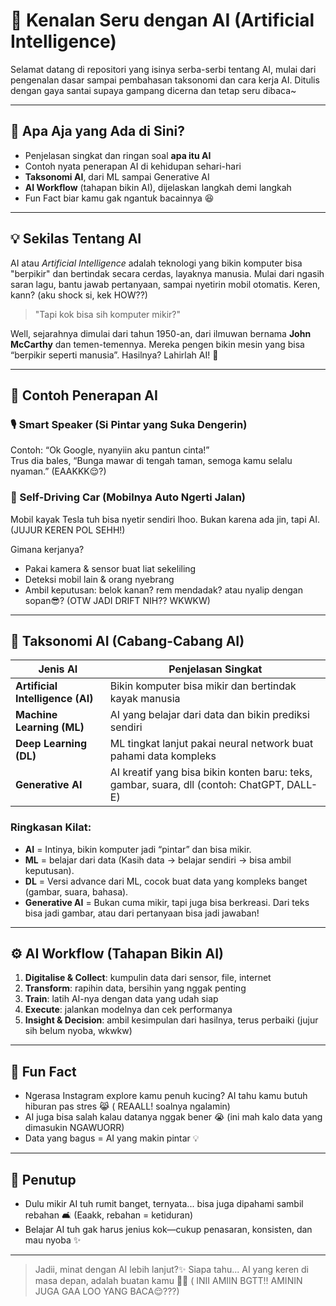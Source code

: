# 🤖 Kenalan Seru dengan AI (Artificial Intelligence)

Selamat datang di repositori yang isinya serba-serbi tentang AI, mulai dari pengenalan dasar sampai pembahasan taksonomi dan cara kerja AI. Ditulis dengan gaya santai supaya gampang dicerna dan tetap seru dibaca~

---

## 📌 Apa Aja yang Ada di Sini?

- Penjelasan singkat dan ringan soal **apa itu AI**
- Contoh nyata penerapan AI di kehidupan sehari-hari
- **Taksonomi AI**, dari ML sampai Generative AI
- **AI Workflow** (tahapan bikin AI), dijelaskan langkah demi langkah
- Fun Fact biar kamu gak ngantuk bacainnya 😆

---

## 💡 Sekilas Tentang AI

AI atau *Artificial Intelligence* adalah teknologi yang bikin komputer bisa "berpikir" dan bertindak secara cerdas, layaknya manusia. Mulai dari ngasih saran lagu, bantu jawab pertanyaan, sampai nyetirin mobil otomatis. Keren, kann? (aku shock si, kek HOW??)

> "Tapi kok bisa sih komputer mikir?"

Well, sejarahnya dimulai dari tahun 1950-an, dari ilmuwan bernama **John McCarthy** dan temen-temennya. Mereka pengen bikin mesin yang bisa “berpikir seperti manusia”. Hasilnya? Lahirlah AI! 🎉

---

## 🎯 Contoh Penerapan AI

### 🎙 Smart Speaker (Si Pintar yang Suka Dengerin)
Contoh: “Ok Google, nyanyiin aku pantun cinta!”  
Trus dia bales, “Bunga mawar di tengah taman, semoga kamu selalu nyaman.” (EAAKKK😌?)

### 🚗 Self-Driving Car (Mobilnya Auto Ngerti Jalan)
Mobil kayak Tesla tuh bisa nyetir sendiri lhoo. Bukan karena ada jin, tapi AI. (JUJUR KEREN POL SEHH!)

Gimana kerjanya?
- Pakai kamera & sensor buat liat sekeliling
- Deteksi mobil lain & orang nyebrang
- Ambil keputusan: belok kanan? rem mendadak? atau nyalip dengan sopan😎? (OTW JADI DRIFT NIH?? WKWKW)
---

## 🧬 Taksonomi AI (Cabang-Cabang AI)

| Jenis AI              | Penjelasan Singkat |
|------------------------|--------------------|
| **Artificial Intelligence (AI)** | Bikin komputer bisa mikir dan bertindak kayak manusia |
| **Machine Learning (ML)** | AI yang belajar dari data dan bikin prediksi sendiri |
| **Deep Learning (DL)** | ML tingkat lanjut pakai neural network buat pahami data kompleks |
| **Generative AI** | AI kreatif yang bisa bikin konten baru: teks, gambar, suara, dll (contoh: ChatGPT, DALL-E) |

### Ringkasan Kilat:
- **AI** = Intinya, bikin komputer jadi “pintar” dan bisa mikir.
- **ML** = belajar dari data (Kasih data → belajar sendiri → bisa ambil keputusan).
- **DL** = Versi advance dari ML, cocok buat data yang kompleks banget (gambar, suara, bahasa).
- **Generative AI** = Bukan cuma mikir, tapi juga bisa berkreasi. Dari teks bisa jadi gambar, atau dari pertanyaan bisa jadi jawaban! 

---

## ⚙️ AI Workflow (Tahapan Bikin AI)

1. **Digitalise & Collect**: kumpulin data dari sensor, file, internet
2. **Transform**: rapihin data, bersihin yang nggak penting
3. **Train**: latih AI-nya dengan data yang udah siap
4. **Execute**: jalankan modelnya dan cek performanya
5. **Insight & Decision**: ambil kesimpulan dari hasilnya, terus perbaiki (jujur sih belum nyoba, wkwkw)

---

## 🎉 Fun Fact

- Ngerasa Instagram explore kamu penuh kucing? AI tahu kamu butuh hiburan pas stres 😹 ( REAALL! soalnya ngalamin)
- AI juga bisa salah kalau datanya nggak bener 😭 (ini mah kalo data yang dimasukin NGAWUORR)
- Data yang bagus = AI yang makin pintar 💡

---

## 🏁 Penutup

- Dulu mikir AI tuh rumit banget, ternyata... bisa juga dipahami sambil rebahan 🛋️ (Eaakk, rebahan = ketiduran)
- Belajar AI tuh gak harus jenius kok—cukup penasaran, konsisten, dan mau nyoba ✨

---

> Jadii, minat dengan AI lebih lanjut?✨
> Siapa tahu... AI yang keren di masa depan, adalah buatan kamu 👀🔥 ( INII AMIIN BGTT!! AMININ JUGA GAA LOO YANG BACA😌???)

